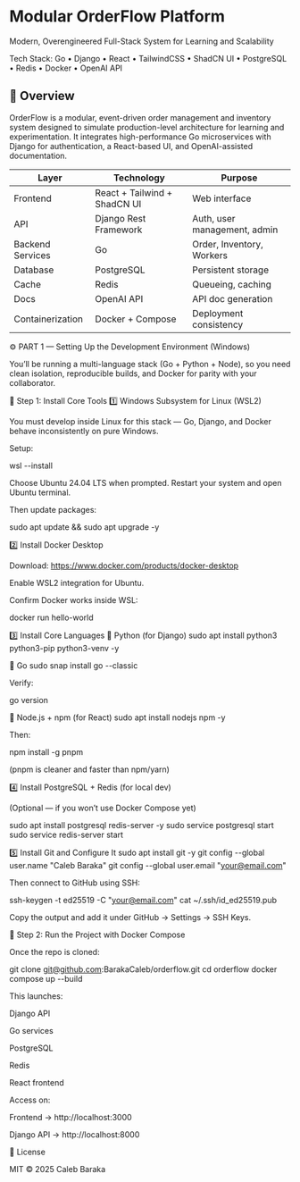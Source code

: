 # Modular OrderFlow Platform
Modern, Overengineered Full-Stack System for Learning and Scalability

Tech Stack: Go • Django • React • TailwindCSS • ShadCN UI • PostgreSQL • Redis • Docker • OpenAI API

## 📖 Overview

OrderFlow is a modular, event-driven order management and inventory system designed to simulate production-level architecture for learning and experimentation.
It integrates high-performance Go microservices with Django for authentication, a React-based UI, and OpenAI-assisted documentation.


| Layer            | Technology                   | Purpose                      |
| ---------------- | ---------------------------- | ---------------------------- |
| Frontend         | React + Tailwind + ShadCN UI | Web interface                |
| API              | Django Rest Framework        | Auth, user management, admin |
| Backend Services | Go                           | Order, Inventory, Workers    |
| Database         | PostgreSQL                   | Persistent storage           |
| Cache            | Redis                        | Queueing, caching            |
| Docs             | OpenAI API                   | API doc generation           |
| Containerization | Docker + Compose             | Deployment consistency       |




⚙️ PART 1 — Setting Up the Development Environment (Windows)

You’ll be running a multi-language stack (Go + Python + Node), so you need clean isolation, reproducible builds, and Docker for parity with your collaborator.

🧰 Step 1: Install Core Tools
1️⃣ Windows Subsystem for Linux (WSL2)

You must develop inside Linux for this stack — Go, Django, and Docker behave inconsistently on pure Windows.

Setup:

wsl --install


Choose Ubuntu 24.04 LTS when prompted.
Restart your system and open Ubuntu terminal.

Then update packages:

sudo apt update && sudo apt upgrade -y

2️⃣ Install Docker Desktop

Download: https://www.docker.com/products/docker-desktop

Enable WSL2 integration for Ubuntu.

Confirm Docker works inside WSL:

docker run hello-world

3️⃣ Install Core Languages
🐍 Python (for Django)
sudo apt install python3 python3-pip python3-venv -y

🦫 Go
sudo snap install go --classic


Verify:

go version

🧱 Node.js + npm (for React)
sudo apt install nodejs npm -y


Then:

npm install -g pnpm


(pnpm is cleaner and faster than npm/yarn)

4️⃣ Install PostgreSQL + Redis (for local dev)

(Optional — if you won’t use Docker Compose yet)

sudo apt install postgresql redis-server -y
sudo service postgresql start
sudo service redis-server start

5️⃣ Install Git and Configure It
sudo apt install git -y
git config --global user.name "Caleb Baraka"
git config --global user.email "your@email.com"


Then connect to GitHub using SSH:

ssh-keygen -t ed25519 -C "your@email.com"
cat ~/.ssh/id_ed25519.pub


Copy the output and add it under GitHub → Settings → SSH Keys.

🐳 Step 2: Run the Project with Docker Compose

Once the repo is cloned:

git clone git@github.com:BarakaCaleb/orderflow.git
cd orderflow
docker compose up --build


This launches:

Django API

Go services

PostgreSQL

Redis

React frontend

Access on:

Frontend → http://localhost:3000

Django API → http://localhost:8000


📜 License

MIT © 2025 Caleb Baraka